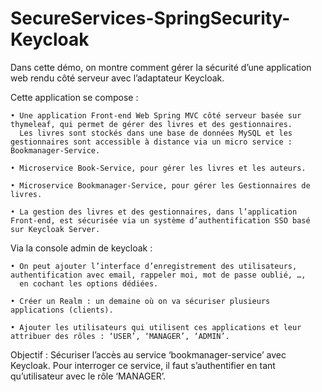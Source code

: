 # SecureServices-SpringSecurity-Keycloak


Dans cette démo, on montre comment gérer la sécurité d’une application web rendu côté serveur avec l’adaptateur Keycloak. 

Cette application se compose :

    • Une application Front-end Web Spring MVC côté serveur basée sur thymeleaf, qui permet de gérer des livres et des gestionnaires. 
      Les livres sont stockés dans une base de données MySQL et les gestionnaires sont accessible à distance via un micro service : Bookmanager-Service.

    • Microservice Book-Service, pour gérer les livres et les auteurs.

    • Microservice Bookmanager-Service, pour gérer les Gestionnaires de livres.

    • La gestion des livres et des gestionnaires, dans l’application Front-end, est sécurisée via un système d’authentification SSO basé sur Keycloak Server.
  
Via la console admin de keycloak : 

    • On peut ajouter l’interface d’enregistrement des utilisateurs, authentification avec email, rappeler moi, mot de passe oublié, …, 
      en cochant les options dédiées.
    
    • Créer un Realm : un demaine où on va sécuriser plusieurs applications (clients). 
  
    • Ajouter les utilisateurs qui utilisent ces applications et leur attribuer des rôles : ‘USER’, ‘MANAGER’, ‘ADMIN’.

Objectif : Sécuriser l’accès au service ‘bookmanager-service’ avec Keycloak. Pour interroger ce service, il faut s’authentifier en tant qu’utilisateur avec le rôle ‘MANAGER’.
  
  
